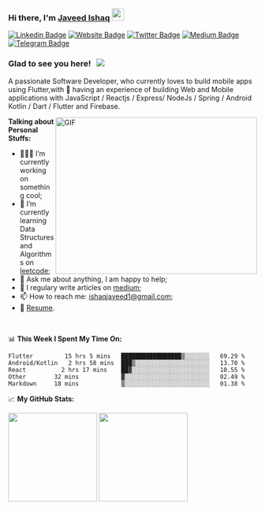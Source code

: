 ### Hi there, I'm <a href="https://www.javeedishaq.com/" target="_blank">Javeed Ishaq</a> <img src="https://media.giphy.com/media/hvRJCLFzcasrR4ia7z/giphy.gif" width="25px">

[![Linkedin Badge](https://img.shields.io/badge/-LinkedIn-0e76a8?style=flat-square&logo=Linkedin&logoColor=white)](https://www.linkedin.com/in/javeed-ishaq/)
[![Website Badge](https://img.shields.io/badge/Website-3b5998?style=flat-square&logo=google-chrome&logoColor=white)](https://www.javeedishaq.com/)
[![Twitter Badge](https://img.shields.io/badge/-Twitter-00acee?style=flat-square&logo=Twitter&logoColor=white)](https://twitter.com/javeedishaq)
[![Medium Badge](https://img.shields.io/badge/medium-%2312100E.svg?&style=for-square&logo=medium&logoColor=white)](https://javeedishaq.medium.com/)
[![Telegram Badge](https://img.shields.io/badge/-Telegram-0088cc?style=flat-square&logo=Telegram&logoColor=white)](https://twitter.com/javeedishaq)

### Glad to see you here! &nbsp; ![](https://visitor-badge.glitch.me/badge?page_id=JaveedIshaq.javeedishaq)

A passionate Software Developer, who currently loves to build mobile apps using Flutter,with 🚀 having an experience of building Web and Mobile applications with JavaScript / Reactjs / Express/ NodeJs / Spring / Android Kotlin / Dart / Flutter and Firebase.

<img align="right" alt="GIF" src="https://github.com/Gapur/Gapur/blob/master/coding.gif?raw=true" width="408" height="318" />
  

**Talking about Personal Stuffs:**

- 👨🏻‍💻 I’m currently working on something cool;
- 🚀 I’m currently learning Data Structures and Algorithms on [leetcode](https://leetcode.com/javeedishaq);
- 💬 Ask me about anything, I am happy to help;
- 📝 I regulary write articles on [medium](https://javeedishaq.medium.com/);
- 📫 How to reach me: ishaqjaveed1@gmail.com;
- 📝 [Resume](https://drive.google.com/file/d/1ipFeRyx_I7BdA7P3mSpkInTkjOwbytrr/view?usp=sharing).

</br>

📊 **This Week I Spent My Time On:**
<!--START_SECTION:waka-->
```text
Flutter         15 hrs 5 mins   █████████████████▒░░░░░░░   69.29 % 
Android/Kotlin   2 hrs 58 mins  ███▒░░░░░░░░░░░░░░░░░░░░░   13.70 % 
React          2 hrs 17 mins    ██▓░░░░░░░░░░░░░░░░░░░░░░   10.55 % 
Other        32 mins            ▓░░░░░░░░░░░░░░░░░░░░░░░░   02.49 % 
Markdown     18 mins            ▒░░░░░░░░░░░░░░░░░░░░░░░░   01.38 % 
```
<!--END_SECTION:waka-->


📈 **My GitHub Stats:**

<p>
  <img height="180em" src="https://github-readme-stats.vercel.app/api?username=JaveedIshaq&show_icons=true&hide_border=true&&count_private=true&include_all_commits=true" />
  <img height="180em" src="https://github-readme-stats.vercel.app/api/top-langs/?username=JaveedIshaq&exclude_repo=KNN-Image-Classification&show_icons=true&hide_border=true&layout=compact&langs_count=8"/>
</p>
